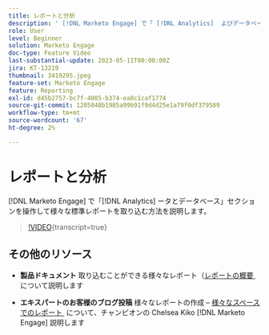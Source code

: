 ```yaml
---
title: レポートと分析
description: ' [!DNL Marketo Engage] で「 [!DNL Analytics]  よびデータベース」セクションを操作して様々な標準レポートを取り込む方法を説明します。'
role: User
level: Beginner
solution: Marketo Engage
doc-type: Feature Video
last-substantial-update: 2023-05-11T00:00:00Z
jira: KT-13219
thumbnail: 3419295.jpeg
feature-set: Marketo Engage
feature: Reporting
exl-id: d45b2757-bc7f-4085-b374-ea8c1caf1774
source-git-commit: 1205848b1985a99b91f9d4d25e1a79f0df379589
workflow-type: tm+mt
source-wordcount: '67'
ht-degree: 2%

---
```


# レポートと分析

[!DNL Marketo Engage] で「[!DNL Analytics] ータとデータベース」セクションを操作して様々な標準レポートを取り込む方法を説明します。

>[!VIDEO](https://video.tv.adobe.com/v/3446421/?learn=on&captions=jpn){transcript=true}

## その他のリソース

* **製品ドキュメント**
取り込むことができる様々なレポート（[&#x200B; レポートの概要 &#x200B;](https://experienceleague.adobe.com/docs/marketo/using/product-docs/reporting/reporting-overview.html?lang=ja&sdid=M7K4SLTS&mv=email&mv2=instreml) について説明します

* **エキスパートのお客様のブログ投稿**
様々なレポートの作成 – [&#x200B; 様々なスペースでのレポート &#x200B;](https://nation.marketo.com/t5/product-blogs/how-marketo-champion-chelsea-kiko-reports-in-various-marketo/ba-p/242627) について、チャンピオンの Chelsea Kiko [!DNL Marketo Engage]  説明します
